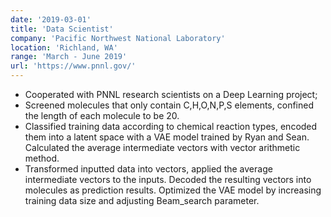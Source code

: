 ```yaml
---
date: '2019-03-01'
title: 'Data Scientist'
company: 'Pacific Northwest National Laboratory'
location: 'Richland, WA'
range: 'March - June 2019'
url: 'https://www.pnnl.gov/'
---
```


- Cooperated with PNNL research scientists on a Deep Learning project;
- Screened molecules that only contain C,H,O,N,P,S elements, confined the length of each molecule to be 20.
- Classified training data according to chemical reaction types, encoded them into a latent space with a VAE model
  trained by Ryan and Sean. Calculated the average intermediate vectors with vector arithmetic method.
- Transformed inputted data into vectors, applied the average intermediate vectors to the inputs. Decoded the resulting
  vectors into molecules as prediction results. Optimized the VAE model by increasing training data size and adjusting
  Beam_search parameter.
